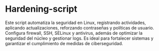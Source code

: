 # Hardening-script
Este script automatiza la seguridad en Linux, registrando actividades, aplicando actualizaciones, reforzando contraseñas y políticas de usuario. Configura firewall, SSH, SELinux y antivirus, además de optimizar la seguridad del núcleo y gestionar logs. Es ideal para fortalecer sistemas y garantizar el cumplimiento de medidas de ciberseguridad.
